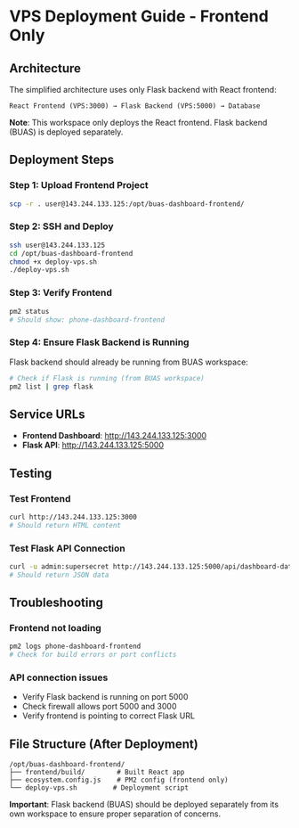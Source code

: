 # VPS Deployment Guide - Frontend Only

## Architecture
The simplified architecture uses only Flask backend with React frontend:

```
React Frontend (VPS:3000) → Flask Backend (VPS:5000) → Database
```

**Note**: This workspace only deploys the React frontend. Flask backend (BUAS) is deployed separately.

## Deployment Steps

### Step 1: Upload Frontend Project
```bash
scp -r . user@143.244.133.125:/opt/buas-dashboard-frontend/
```

### Step 2: SSH and Deploy
```bash
ssh user@143.244.133.125
cd /opt/buas-dashboard-frontend
chmod +x deploy-vps.sh
./deploy-vps.sh
```

### Step 3: Verify Frontend
```bash
pm2 status
# Should show: phone-dashboard-frontend
```

### Step 4: Ensure Flask Backend is Running
Flask backend should already be running from BUAS workspace:
```bash
# Check if Flask is running (from BUAS workspace)
pm2 list | grep flask
```

## Service URLs
- **Frontend Dashboard**: http://143.244.133.125:3000
- **Flask API**: http://143.244.133.125:5000

## Testing

### Test Frontend
```bash
curl http://143.244.133.125:3000
# Should return HTML content
```

### Test Flask API Connection
```bash
curl -u admin:supersecret http://143.244.133.125:5000/api/dashboard-data
# Should return JSON data
```

## Troubleshooting

### Frontend not loading
```bash
pm2 logs phone-dashboard-frontend
# Check for build errors or port conflicts
```

### API connection issues
- Verify Flask backend is running on port 5000
- Check firewall allows port 5000 and 3000
- Verify frontend is pointing to correct Flask URL

## File Structure (After Deployment)
```
/opt/buas-dashboard-frontend/
├── frontend/build/        # Built React app
├── ecosystem.config.js    # PM2 config (frontend only)
└── deploy-vps.sh         # Deployment script
```

**Important**: Flask backend (BUAS) should be deployed separately from its own workspace to ensure proper separation of concerns.
